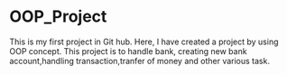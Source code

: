 # OOP_Project
This is my first project in Git hub.
Here, I have created a project by using OOP concept.
This project is to handle bank, creating new bank account,handling transaction,tranfer of money and other various task. 
